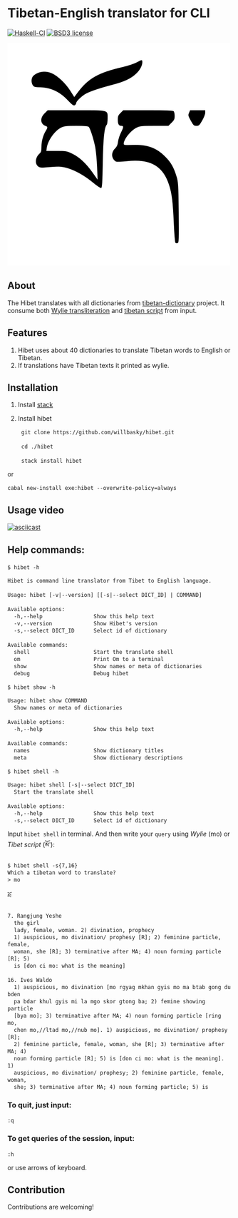 # Tibetan-English translator for CLI

[![Haskell-CI](https://github.com/willbasky/hibet/actions/workflows/haskell-ci.yml/badge.svg)](https://github.com/willbasky/hibet/actions/workflows/haskell-ci.yml)
[![BSD3 license](https://img.shields.io/badge/license-bsd3-brightgreen)](LICENSE)

![Bod](bod.png)

## About

The Hibet translates with all dictionaries from [tibetan-dictionary](https://github.com/christiansteinert/tibetan-dictionary) project. It consume both [Wylie transliteration](https://en.wikipedia.org/wiki/Wylie_transliteration) and [tibetan script](https://en.wikipedia.org/wiki/Tibetan_script) from input.

## Features

1. Hibet uses about 40 dictionaries to translate Tibetan words to English or Tibetan.
2. If translations have Tibetan texts it printed as wylie.

## Installation

1. Install [stack](https://docs.haskellstack.org/en/stable/README/#how-to-install)

2. Install hibet

        git clone https://github.com/willbasky/hibet.git

        cd ./hibet

        stack install hibet

or

    cabal new-install exe:hibet --overwrite-policy=always



## Usage video

[![asciicast](https://asciinema.org/a/271020.svg)](https://asciinema.org/a/271020)

## Help commands:

`$ hibet -h`

    Hibet is command line translator from Tibet to English language.

    Usage: hibet [-v|--version] [[-s|--select DICT_ID] | COMMAND]

    Available options:
      -h,--help                Show this help text
      -v,--version             Show Hibet's version
      -s,--select DICT_ID      Select id of dictionary

    Available commands:
      shell                    Start the translate shell
      om                       Print Om to a terminal
      show                     Show names or meta of dictionaries
      debug                    Debug hibet


`$ hibet show -h`

    Usage: hibet show COMMAND
      Show names or meta of dictionaries

    Available options:
      -h,--help                Show this help text

    Available commands:
      names                    Show dictionary titles
      meta                     Show dictionary descriptions

`$ hibet shell -h`

    Usage: hibet shell [-s|--select DICT_ID]
      Start the translate shell

    Available options:
      -h,--help                Show this help text
      -s,--select DICT_ID      Select id of dictionary


Input `hibet shell` in terminal. And then write your `query` using _Wylie_ (mo) or _Tibet script_ (མོ་):

    $ hibet shell -s{7,16}
    Which a tibetan word to translate?
    > mo

    མོ

    7. Rangjung Yeshe
      the girl
      lady, female, woman. 2) divination, prophecy
      1) auspicious, mo divination/ prophesy [R]; 2) feminine particle, female,
      woman, she [R]; 3) terminative after MA; 4) noun forming particle [R]; 5)
      is [don ci mo: what is the meaning]

    16. Ives Waldo
      1) auspicious, mo divination [mo rgyag mkhan gyis mo ma btab gong du bden
      pa bdar khul gyis mi la mgo skor gtong ba; 2) femine showing particle
      [bya mo]; 3) terminative after MA; 4) noun forming particle [ring mo,
      chen mo,//ltad mo,//nub mo]. 1) auspicious, mo divination/ prophesy [R];
      2) feminine particle, female, woman, she [R]; 3) terminative after MA; 4)
      noun forming particle [R]; 5) is [don ci mo: what is the meaning]. 1)
      auspicious, mo divination/ prophesy; 2) feminine particle, female, woman,
      she; 3) terminative after MA; 4) noun forming particle; 5) is



### To quit, just input:

    :q

### To get queries of the session, input:

    :h

or use arrows of keyboard.

## Contribution

Contributions are welcoming!
